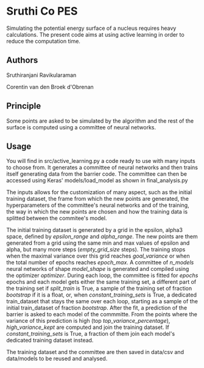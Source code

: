 # Sruthi Co PES

Simulating the potential energy surface of a nucleus requires heavy calculations.
The present code aims at using active learning in order to reduce the computation time.

## Authors

Sruthiranjani Ravikularaman

Corentin van den Broek d'Obrenan

## Principle

Some points are asked to be simulated by the algorithm and the rest of the surface is computed using a committee of neural networks.

## Usage

You will find in src/active_learning.py a code ready to use with many inputs to choose from.
It generates a committee of neural networks and then trains itself generating data from the barrier code.
The committee can then be accessed using Keras' models/load_model as shown in final_analysis.py

The inputs allows for the customization of many aspect, such as the initial training dataset,
the frame from which the new points are generated, the hyperparameters of the committee's neural
networks and of the training, the way in which the new points are chosen and how the training
data is splitted between the commitee's model.

The initial training dataset is generated by a grid in the epsilon, alpha3 space, defined by
*epsilon_range* and *alpha_range*. The new points are them generated from a grid using the same
min and max values of epsilon and alpha, but many more steps (*empty_grid_size* steps).
The training stops when the maximal variance over this grid reaches *goal_variance* or when
the total number of epochs reaches *epoch_max*.
A committee of *n_models* neural networks of shape *model_shape* is generated and compiled
using the optimizer *optimizer*.
During each loop, the committee is fitted for *epochs* epochs and each model gets either the
same training set, a different part of the training set if *split_train* is True, a sample of
the training set of fraction *bootstrap* if it is a float, or, when *constant_training_sets* is
True, a dedicated train_dataset that stays the same over each loop, starting as a sample of the
initial train_dataset of fraction *bootstrap*. After the fit, a prediction of the barrier is
asked to each model of the commmitte. From the points where the variance of this prediction
is high (top *top_variance_percentage*), *high_variance_kept* are computed and join the training
dataset. If *constant_training_sets* is True, a fraction of them join each model's dedicated training
dataset instead.

The training dataset and the committee are then saved in data/csv and data/models to be reused and analysed.


